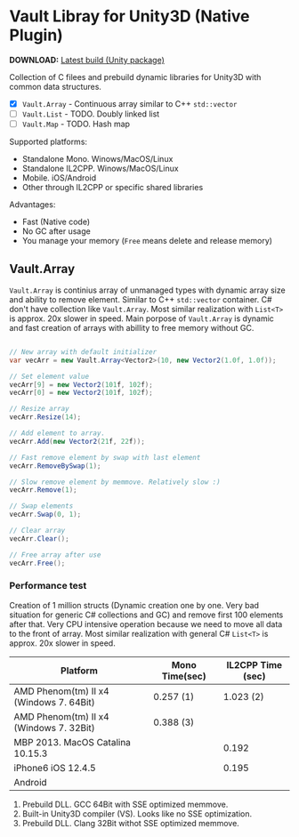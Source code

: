 # Vault Libray for Unity3D (Native Plugin)

**DOWNLOAD:** [Latest build (Unity package)](https://github.com/dasannikov/Vault/releases)

Collection of C filees and prebuild dynamic libraries for Unity3D with common data structures.
- [x] `Vault.Array` - Continuous array similar to C++ `std::vector`
- [ ] `Vault.List` - TODO. Doubly linked list
- [ ] `Vault.Map` - TODO. Hash map

Supported platforms:
- Standalone Mono. Winows/MacOS/Linux
- Standalone IL2CPP. Winows/MacOS/Linux
- Mobile. iOS/Android
- Other through IL2CPP or specific shared libraries

Advantages:
- Fast (Native code)
- No GC after usage
- You manage your memory (`Free` means delete and release memory)

## Vault.Array
`Vault.Array` is continius array of unmanaged types with dynamic array size and ability to remove element. Similar to C++ `std::vector` container. C# don't have collection like `Vault.Array`. Most similar realization with `List<T>` is approx. 20x slower in speed. Main porpose of `Vault.Array` is dynamic and fast creation of arrays with abillity to free memory without GC.

```csharp

// New array with default initializer
var vecArr = new Vault.Array<Vector2>(10, new Vector2(1.0f, 1.0f));

// Set element value
vecArr[9] = new Vector2(101f, 102f);
vecArr[0] = new Vector2(101f, 102f);

// Resize array
vecArr.Resize(14);

// Add element to array.
vecArr.Add(new Vector2(21f, 22f));

// Fast remove element by swap with last element
vecArr.RemoveBySwap(1);

// Slow remove element by memmove. Relatively slow :)
vecArr.Remove(1);

// Swap elements
vecArr.Swap(0, 1);

// Clear array
vecArr.Clear();

// Free array after use
vecArr.Free();

```

### Performance test
 Creation of 1 million structs (Dynamic creation one by one. Very bad situation for generic C# collections and GC) and remove first 100 elements after that. Very CPU intensive operation because we need to move all data to the front of array. Most similar realization with general C# `List<T>` is approx. 20x slower in speed.

| Platform | Mono Time(sec) | IL2CPP Time (sec) |
|----------|----------------|-------------------|
| AMD Phenom(tm) II x4 (Windows 7. 64Bit) | 0.257 (1) | 1.023 (2) |
| AMD Phenom(tm) II x4 (Windows 7. 32Bit) | 0.388 (3) |  |
| MBP 2013. MacOS Catalina 10.15.3 |  | 0.192 |
| iPhone6 iOS 12.4.5 |  | 0.195 |
| Android |  |  |

1. Prebuild DLL. GCC 64Bit with SSE optimized memmove.
2. Built-in Unity3D compiler (VS). Looks like no SSE optimization.
3. Prebuild DLL. Clang 32Bit withot SSE optimized memmove.
